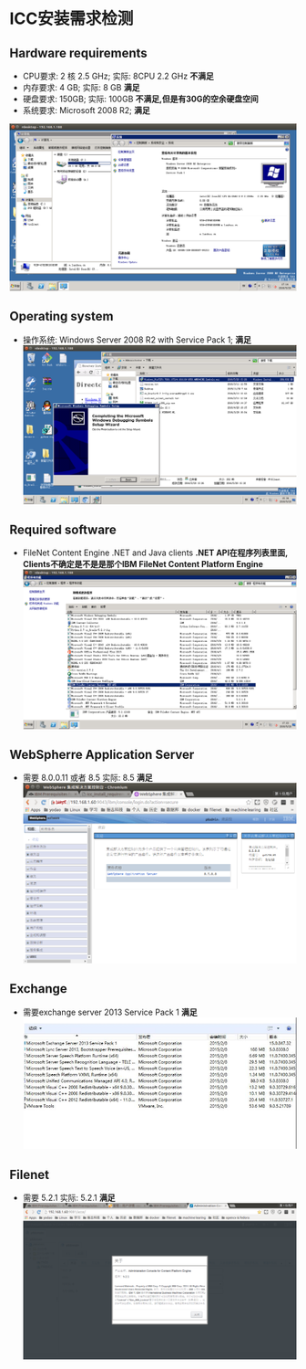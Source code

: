 # ICC安装需求检测

## Hardware requirements
* CPU要求: 2 核 2.5 GHz; 实际: 8CPU 2.2 GHz **不满足**
* 内存要求: 4 GB; 实际: 8 GB **满足**
* 硬盘要求: 150GB; 实际: 100GB **不满足,但是有30G的空余硬盘空间**
* 系统要求: Microsoft 2008 R2; **满足**

![系统需求](./requirements/01系统信息.png)

## Operating system
* 操作系统: Windows Server 2008 R2 with Service Pack 1; **满足**
![安装SP1](./requirements/05安装了SP1.png)

## Required software
* FileNet Content Engine .NET and Java clients **.NET API在程序列表里面, Clients不确定是不是是那个IBM FileNet Content Platform Engine**
![安装的程序](./requirements/安装的程序.png)

## WebSpherre Application Server
* 需要 8.0.0.11 或者 8.5 实际: 8.5 **满足**
![WAS版本](./requirements/was版本.png)

## Exchange
* 需要exchange server 2013 Service Pack 1   **满足**
![Exchange版本](./requirements/exchange版本.jpg)

## Filenet
* 需要 5.2.1 实际: 5.2.1 **满足**
![FileNet版本](./requirements/filenet版本.png)
